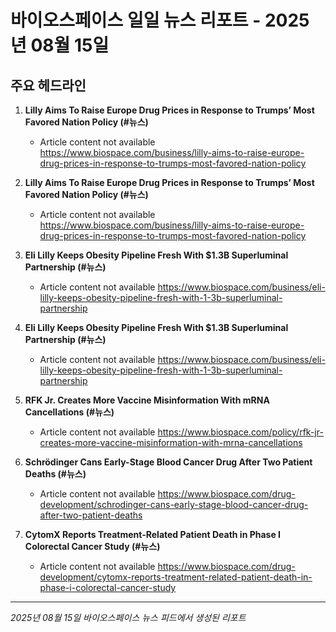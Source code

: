 # 바이오스페이스 일일 뉴스 리포트 - 2025년 08월 15일


## 주요 헤드라인

1. **Lilly Aims To Raise Europe Drug Prices in Response to Trumps’ Most Favored Nation Policy (#뉴스)**
   - Article content not available
   <https://www.biospace.com/business/lilly-aims-to-raise-europe-drug-prices-in-response-to-trumps-most-favored-nation-policy>

2. **Lilly Aims To Raise Europe Drug Prices in Response to Trumps’ Most Favored Nation Policy (#뉴스)**
   - Article content not available
   <https://www.biospace.com/business/lilly-aims-to-raise-europe-drug-prices-in-response-to-trumps-most-favored-nation-policy>

3. **Eli Lilly Keeps Obesity Pipeline Fresh With $1.3B Superluminal Partnership (#뉴스)**
   - Article content not available
   <https://www.biospace.com/business/eli-lilly-keeps-obesity-pipeline-fresh-with-1-3b-superluminal-partnership>

4. **Eli Lilly Keeps Obesity Pipeline Fresh With $1.3B Superluminal Partnership (#뉴스)**
   - Article content not available
   <https://www.biospace.com/business/eli-lilly-keeps-obesity-pipeline-fresh-with-1-3b-superluminal-partnership>

5. **RFK Jr. Creates More Vaccine Misinformation With mRNA Cancellations (#뉴스)**
   - Article content not available
   <https://www.biospace.com/policy/rfk-jr-creates-more-vaccine-misinformation-with-mrna-cancellations>

6. **Schrödinger Cans Early-Stage Blood Cancer Drug After Two Patient Deaths (#뉴스)**
   - Article content not available
   <https://www.biospace.com/drug-development/schrodinger-cans-early-stage-blood-cancer-drug-after-two-patient-deaths>

7. **CytomX Reports Treatment-Related Patient Death in Phase I Colorectal Cancer Study (#뉴스)**
   - Article content not available
   <https://www.biospace.com/drug-development/cytomx-reports-treatment-related-patient-death-in-phase-i-colorectal-cancer-study>


---
*2025년 08월 15일 바이오스페이스 뉴스 피드에서 생성된 리포트*